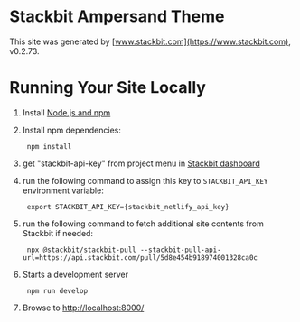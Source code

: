 # Stackbit Ampersand Theme

This site was generated by [www.stackbit.com](https://www.stackbit.com), v0.2.73.

# Running Your Site Locally

1. Install [Node.js and npm](https://nodejs.org/en/)

1. Install npm dependencies:

        npm install

1. get "stackbit-api-key" from project menu in [Stackbit dashboard](https://app.stackbit.com/dashboard)

1. run the following command to assign this key to `STACKBIT_API_KEY` environment variable:

        export STACKBIT_API_KEY={stackbit_netlify_api_key}

1. run the following command to fetch additional site contents from Stackbit if needed:

        npx @stackbit/stackbit-pull --stackbit-pull-api-url=https://api.stackbit.com/pull/5d8e454b918974001328ca0c

1. Starts a development server

        npm run develop

1. Browse to [http://localhost:8000/](http://localhost:8000/)
